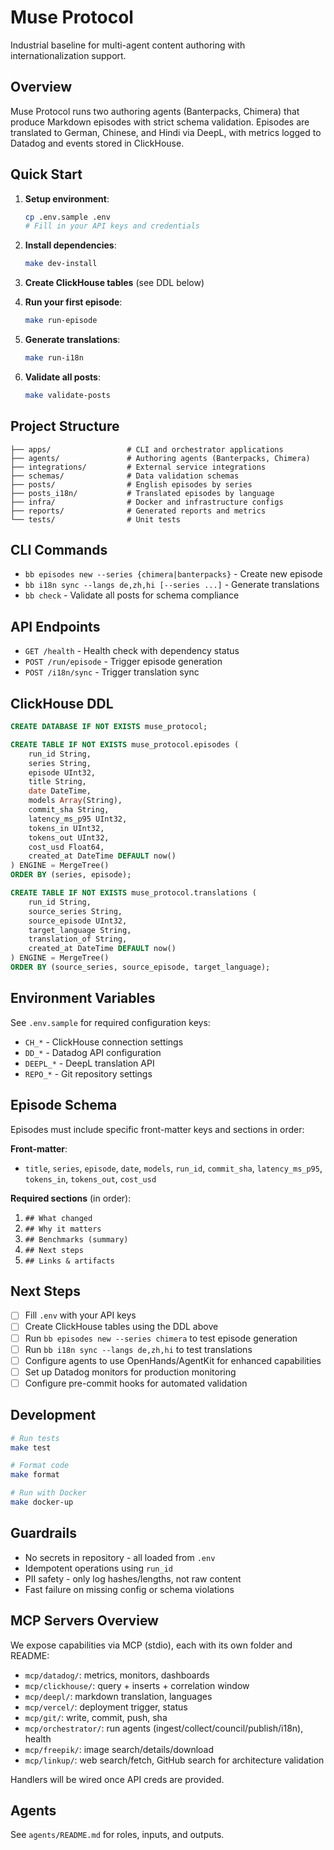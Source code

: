 # Muse Protocol

Industrial baseline for multi-agent content authoring with internationalization support.

## Overview

Muse Protocol runs two authoring agents (Banterpacks, Chimera) that produce Markdown episodes with strict schema validation. Episodes are translated to German, Chinese, and Hindi via DeepL, with metrics logged to Datadog and events stored in ClickHouse.

## Quick Start

1. **Setup environment**:
   ```bash
   cp .env.sample .env
   # Fill in your API keys and credentials
   ```

2. **Install dependencies**:
   ```bash
   make dev-install
   ```

3. **Create ClickHouse tables** (see DDL below)

4. **Run your first episode**:
   ```bash
   make run-episode
   ```

5. **Generate translations**:
   ```bash
   make run-i18n
   ```

6. **Validate all posts**:
   ```bash
   make validate-posts
   ```

## Project Structure

```
├── apps/                 # CLI and orchestrator applications
├── agents/               # Authoring agents (Banterpacks, Chimera)
├── integrations/         # External service integrations
├── schemas/              # Data validation schemas
├── posts/                # English episodes by series
├── posts_i18n/           # Translated episodes by language
├── infra/                # Docker and infrastructure configs
├── reports/              # Generated reports and metrics
└── tests/                # Unit tests
```

## CLI Commands

- `bb episodes new --series {chimera|banterpacks}` - Create new episode
- `bb i18n sync --langs de,zh,hi [--series ...]` - Generate translations
- `bb check` - Validate all posts for schema compliance

## API Endpoints

- `GET /health` - Health check with dependency status
- `POST /run/episode` - Trigger episode generation
- `POST /i18n/sync` - Trigger translation sync

## ClickHouse DDL

```sql
CREATE DATABASE IF NOT EXISTS muse_protocol;

CREATE TABLE IF NOT EXISTS muse_protocol.episodes (
    run_id String,
    series String,
    episode UInt32,
    title String,
    date DateTime,
    models Array(String),
    commit_sha String,
    latency_ms_p95 UInt32,
    tokens_in UInt32,
    tokens_out UInt32,
    cost_usd Float64,
    created_at DateTime DEFAULT now()
) ENGINE = MergeTree()
ORDER BY (series, episode);

CREATE TABLE IF NOT EXISTS muse_protocol.translations (
    run_id String,
    source_series String,
    source_episode UInt32,
    target_language String,
    translation_of String,
    created_at DateTime DEFAULT now()
) ENGINE = MergeTree()
ORDER BY (source_series, source_episode, target_language);
```

## Environment Variables

See `.env.sample` for required configuration keys:
- `CH_*` - ClickHouse connection settings
- `DD_*` - Datadog API configuration
- `DEEPL_*` - DeepL translation API
- `REPO_*` - Git repository settings

## Episode Schema

Episodes must include specific front-matter keys and sections in order:

**Front-matter**:
- `title`, `series`, `episode`, `date`, `models`, `run_id`, `commit_sha`, `latency_ms_p95`, `tokens_in`, `tokens_out`, `cost_usd`

**Required sections** (in order):
1. `## What changed`
2. `## Why it matters`
3. `## Benchmarks (summary)`
4. `## Next steps`
5. `## Links & artifacts`

## Next Steps

- [ ] Fill `.env` with your API keys
- [ ] Create ClickHouse tables using the DDL above
- [ ] Run `bb episodes new --series chimera` to test episode generation
- [ ] Run `bb i18n sync --langs de,zh,hi` to test translations
- [ ] Configure agents to use OpenHands/AgentKit for enhanced capabilities
- [ ] Set up Datadog monitors for production monitoring
- [ ] Configure pre-commit hooks for automated validation

## Development

```bash
# Run tests
make test

# Format code
make format

# Run with Docker
make docker-up
```

## Guardrails

- No secrets in repository - all loaded from `.env`
- Idempotent operations using `run_id`
- PII safety - only log hashes/lengths, not raw content
- Fast failure on missing config or schema violations

## MCP Servers Overview
We expose capabilities via MCP (stdio), each with its own folder and README:
- `mcp/datadog/`: metrics, monitors, dashboards
- `mcp/clickhouse/`: query + inserts + correlation window
- `mcp/deepl/`: markdown translation, languages
- `mcp/vercel/`: deployment trigger, status
- `mcp/git/`: write, commit, push, sha
- `mcp/orchestrator/`: run agents (ingest/collect/council/publish/i18n), health
- `mcp/freepik/`: image search/details/download
- `mcp/linkup/`: web search/fetch, GitHub search for architecture validation

Handlers will be wired once API creds are provided.

## Agents
See `agents/README.md` for roles, inputs, and outputs.



